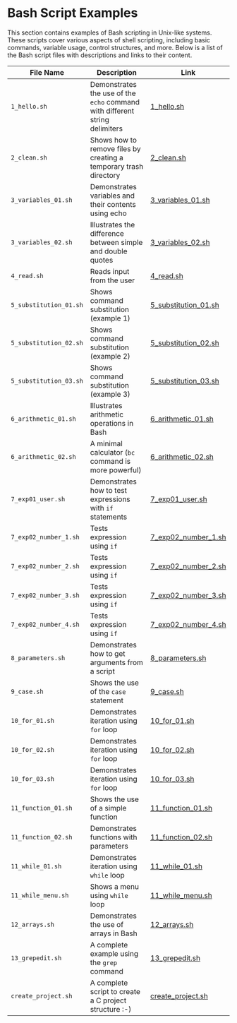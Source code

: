 # Bash Script Examples

This section contains examples of Bash scripting in Unix-like systems. These scripts cover various aspects of shell scripting, including basic commands, variable usage, control structures, and more. Below is a list of the Bash script files with descriptions and links to their content.

| File Name             | Description                                                               | Link |
|-----------------------|---------------------------------------------------------------------------|------|
| `1_hello.sh`            | Demonstrates the use of the `echo` command with different string delimiters | [1_hello.sh](https://github.com/alainlebret/os/blob/master/exemplier/2_shell/1_hello.sh) |
| `2_clean.sh`            | Shows how to remove files by creating a temporary trash directory         | [2_clean.sh](https://github.com/alainlebret/os/blob/master/exemplier/2_shell/2_clean.sh) |
| `3_variables_01.sh`     | Demonstrates variables and their contents using echo                      | [3_variables_01.sh](https://github.com/alainlebret/os/blob/master/exemplier/2_shell/3_variables_01.sh) |
| `3_variables_02.sh`     | Illustrates the difference between simple and double quotes               | [3_variables_02.sh](https://github.com/alainlebret/os/blob/master/exemplier/2_shell/3_variables_02.sh) |
| `4_read.sh`             | Reads input from the user                                                 | [4_read.sh](https://github.com/alainlebret/os/blob/master/exemplier/2_shell/4_read.sh) |
| `5_substitution_01.sh`  | Shows command substitution (example 1)                                    | [5_substitution_01.sh](https://github.com/alainlebret/os/blob/master/exemplier/2_shell/5_substitution_01.sh) |
| `5_substitution_02.sh`  | Shows command substitution (example 2)                                    | [5_substitution_02.sh](https://github.com/alainlebret/os/blob/master/exemplier/2_shell/5_substitution_02.sh) |
| `5_substitution_03.sh`  | Shows command substitution (example 3)                                    | [5_substitution_03.sh](https://github.com/alainlebret/os/blob/master/exemplier/2_shell/5_substitution_03.sh) |
| `6_arithmetic_01.sh`    | Illustrates arithmetic operations in Bash                                 | [6_arithmetic_01.sh](https://github.com/alainlebret/os/blob/master/exemplier/2_shell/6_arithmetic_01.sh) |
| `6_arithmetic_02.sh`    | A minimal calculator (`bc` command is more powerful)                      | [6_arithmetic_02.sh](https://github.com/alainlebret/os/blob/master/exemplier/2_shell/6_arithmetic_02.sh) |
| `7_exp01_user.sh`       | Demonstrates how to test expressions with `if` statements                 | [7_exp01_user.sh](https://github.com/alainlebret/os/blob/master/exemplier/2_shell/7_exp01_user.sh) |
| `7_exp02_number_1.sh`   | Tests expression using `if`                                               | [7_exp02_number_1.sh](https://github.com/alainlebret/os/blob/master/exemplier/2_shell/7_exp02_number_1.sh) |
| `7_exp02_number_2.sh`   | Tests expression using `if`                                               | [7_exp02_number_2.sh](https://github.com/alainlebret/os/blob/master/exemplier/2_shell/7_exp02_number_2.sh) |
| `7_exp02_number_3.sh`   | Tests expression using `if`                                               | [7_exp02_number_3.sh](https://github.com/alainlebret/os/blob/master/exemplier/2_shell/7_exp02_number_3.sh) |
| `7_exp02_number_4.sh`   | Tests expression using `if`                                               | [7_exp02_number_4.sh](https://github.com/alainlebret/os/blob/master/exemplier/2_shell/7_exp02_number_4.sh) |
| `8_parameters.sh`       | Demonstrates how to get arguments from a script                           | [8_parameters.sh](https://github.com/alainlebret/os/blob/master/exemplier/2_shell/8_parameters.sh) |
| `9_case.sh`             | Shows the use of the `case` statement                                     | [9_case.sh](https://github.com/alainlebret/os/blob/master/exemplier/2_shell/9_case.sh) |
| `10_for_01.sh`          | Demonstrates iteration using `for` loop                                   | [10_for_01.sh](https://github.com/alainlebret/os/blob/master/exemplier/2_shell/10_for_01.sh) |
| `10_for_02.sh`          | Demonstrates iteration using `for` loop                                   | [10_for_02.sh](https://github.com/alainlebret/os/blob/master/exemplier/2_shell/10_for_02.sh) |
| `10_for_03.sh`          | Demonstrates iteration using `for` loop                                   | [10_for_03.sh](https://github.com/alainlebret/os/blob/master/exemplier/2_shell/10_for_03.sh) |
| `11_function_01.sh`     | Shows the use of a simple function                                        | [11_function_01.sh](https://github.com/alainlebret/os/blob/master/exemplier/2_shell/11_function_01.sh) |
| `11_function_02.sh`     | Demonstrates functions with parameters                                    | [11_function_02.sh](https://github.com/alainlebret/os/blob/master/exemplier/2_shell/11_function_02.sh) |
| `11_while_01.sh`        | Demonstrates iteration using `while` loop                                 | [11_while_01.sh](https://github.com/alainlebret/os/blob/master/exemplier/2_shell/11_while_01.sh) |
| `11_while_menu.sh`      | Shows a menu using `while` loop                                           | [11_while_menu.sh](https://github.com/alainlebret/os/blob/master/exemplier/2_shell/11_while_menu.sh) |
| `12_arrays.sh`          | Demonstrates the use of arrays in Bash                                    | [12_arrays.sh](https://github.com/alainlebret/os/blob/master/exemplier/2_shell/12_arrays.sh) |
| `13_grepedit.sh`        | A complete example using the `grep` command                               | [13_grepedit.sh](https://github.com/alainlebret/os/blob/master/exemplier/2_shell/13_grepedit.sh) |
| `create_project.sh`     | A complete script to create a C project structure :-)                     | [create_project.sh](https://github.com/alainlebret/os/blob/master/exemplier/2_shell/create_project.sh) |
